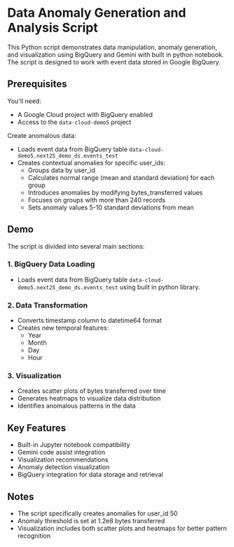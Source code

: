 # Data Anomaly Generation and Analysis Script

This Python script demonstrates data manipulation, anomaly generation, and visualization using BigQuery and Gemini with built in python notebook. The script is designed to work with event data stored in Google BigQuery.

## Prerequisites

You'll need:
- A Google Cloud project with BigQuery enabled
- Access to the `data-cloud-demo5` project

Create anomalous data:
- Loads event data from BigQuery table `data-cloud-demo5.next25_demo_ds.events_test`
- Creates contextual anomalies for specific user_ids:
  - Groups data by user_id
  - Calculates normal range (mean and standard deviation) for each group
  - Introduces anomalies by modifying bytes_transferred values
  - Focuses on groups with more than 240 records
  - Sets anomaly values 5-10 standard deviations from mean

## Demo

The script is divided into several main sections:

### 1. BigQuery Data Loading
- Loads event data from BigQuery table `data-cloud-demo5.next25_demo_ds.events_test` using built in python library.

### 2. Data Transformation
- Converts timestamp column to datetime64 format
- Creates new temporal features:
  - Year
  - Month
  - Day
  - Hour

### 3. Visualization
- Creates scatter plots of bytes transferred over time
- Generates heatmaps to visualize data distribution
- Identifies anomalous patterns in the data

## Key Features

- Built-in Jupyter notebook compatibility
- Gemini code assist integration
- Visualization recommendations
- Anomaly detection visualization
- BigQuery integration for data storage and retrieval

## Notes

- The script specifically creates anomalies for user_id 50
- Anomaly threshold is set at 1.2e8 bytes transferred
- Visualization includes both scatter plots and heatmaps for better pattern recognition
